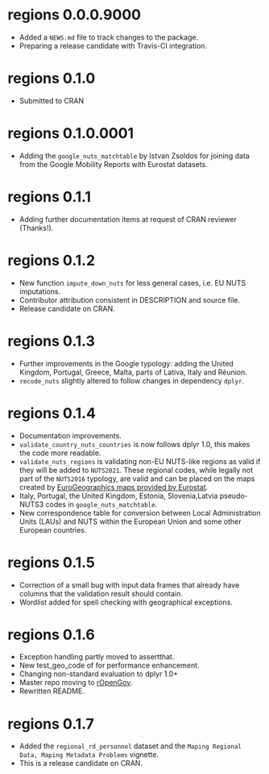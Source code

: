 # regions 0.0.0.9000

* Added a `NEWS.md` file to track changes to the package.
* Preparing a release candidate with Travis-CI integration.

# regions 0.1.0
* Submitted to CRAN

# regions 0.1.0.0001
* Adding the `google_nuts_matchtable` by Istvan Zsoldos for joining data from the Google Mobility Reports with Eurostat datasets.

# regions 0.1.1
* Adding further documentation items at request of CRAN reviewer (Thanks!).

# regions 0.1.2 
* New function `impute_down_nuts` for less general cases, i.e. EU NUTS imputations.
* Contributor attribution consistent in DESCRIPTION and source file. 
* Release candidate on CRAN.

# regions 0.1.3 
* Further improvements in the Google typology: adding the United Kingdom, Portugal, Greece, Malta, parts of Lativa, Italy and Réunion.
* `recode_nuts` slightly altered to follow changes in dependency `dplyr`. 

# regions 0.1.4
* Documentation improvements.
* `validate_country_nuts_countries` is now follows dplyr 1.0, this makes the code more readable.
* `validate_nuts_regions` is validating non-EU NUTS-like regions as valid if they will be added to `NUTS2021`. These regional codes, while legally not part of the `NUTS2016` typology, are valid and can be placed on the maps created by [EuroGeographics maps provided by Eurostat](https://ec.europa.eu/eurostat/web/gisco/geodata/reference-data/administrative-units-statistical-units/nuts).
* Italy, Portugal, the United Kingdom, Estonia, Slovenia,Latvia pseudo-NUTS3 codes in `google_nuts_matchtable`.
* New correspondence table for conversion between Local Administration Units (LAUs) and NUTS within the European Union and some other European countries.

# regions 0.1.5
* Correction of a small bug with input data frames that already have columns that the validation result should contain. 
* Wordlist added for spell checking with geographical exceptions.

# regions 0.1.6
* Exception handling partly moved to assertthat.
* New test_geo_code of for performance enhancement. 
* Changing non-standard evaluation to dplyr 1.0+
* Master repo moving to [rOpenGov](http://ropengov.org/).
* Rewritten README.

# regions 0.1.7
* Added the `regional_rd_personnel` dataset and the `Maping Regional Data, Maping Metadata Problems` vignette.
* This is a release candidate on CRAN.